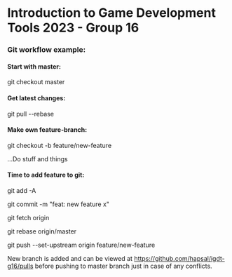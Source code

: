 # Introduction to Game Development Tools 2023 - Group 16


### Git workflow example:   

#### Start with master:

git checkout master

#### Get latest changes:  

git pull --rebase

#### Make own feature-branch:

git checkout -b feature/new-feature

...Do stuff and things

#### Time to add feature to git:

git add -A

git commit -m "feat: new feature x"

git fetch origin

git rebase origin/master

git push --set-upstream origin feature/new-feature

New branch is added and can be viewed at https://github.com/hapsal/igdt-g16/pulls before pushing to master branch just in case of any conflicts.
